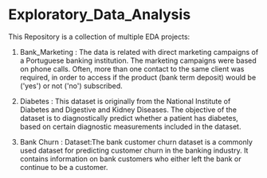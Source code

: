 # Exploratory_Data_Analysis
This Repository is a collection of multiple EDA projects:
1. Bank_Marketing : The data is related with direct marketing campaigns of a Portuguese banking institution. The marketing campaigns were based on phone calls. Often, more than one contact to the same client was required, in order to access if the product (bank term deposit) would be ('yes') or not ('no') subscribed.

2. Diabetes : This dataset is originally from the National Institute of Diabetes and Digestive and Kidney
Diseases. The objective of the dataset is to diagnostically predict whether a patient has diabetes,
based on certain diagnostic measurements included in the dataset.

3. Bank Churn : Dataset:The bank customer churn dataset is a commonly used dataset for predicting customer churn in the banking industry. It contains
information on bank customers who either left the bank or continue to be a customer.
